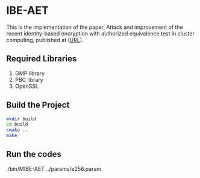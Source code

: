 # IBE-AET
This is the implementation of the paper, Attack and improvement of the recent identity-based encryption with authorized equivalence test in cluster computing, published at ([URL](https://link.springer.com/article/10.1007/s10586-021-03409-x)).

## Required Libraries
1. GMP library
2. PBC library
3. OpenSSL

## Build the Project
```bash
mkdir build
cd build
cmake ..
make
```

## Run the codes
./bin/MIBE-AET ../params/e256.param 
